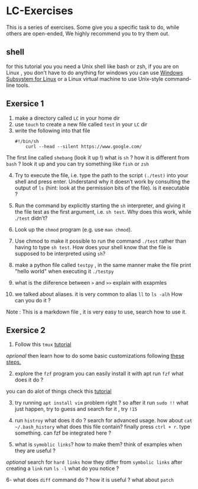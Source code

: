 # LC-Exercises
This is a  series of exercises. Some give you a specific task to do, while others are open-ended, We highly recommend  you to try them out.
## shell 
for this tutorial you you need a Unix shell like bash or zsh, if you are on Linux , you don't have to do anything 
for windows you can use [Windows Subsystem for
    Linux](https://docs.microsoft.com/en-us/windows/wsl/) or a Linux virtual
    machine to use Unix-style command-line tools.
##  Exersice 1 
1. make a directory called `LC`  in your home dir 
2. use `touch` to create a new file called `test` in your `LC` dir 
3. write the following into that file 
    ```
    #!/bin/sh
        curl --head --silent https://www.google.com/
    ```
The first line called `shebang` (look it up !)
what is `sh` ? how it is different from `bash` ? look it up and you can try something like `fish` or `zsh` 

4. Try to execute the file, i.e. type the path to the script `(./test)` into your shell and press enter. Understand why it doesn’t work by consulting the output of `ls` (hint: look at the permission bits of the file). is it executable ?

5. Run the command by explicitly starting the `sh` interpreter, and giving it the file test as the first argument, i.e. `sh test`. Why does this work, while .`/test` didn’t?

6. Look up the `chmod` program (e.g. use `man chmod`).

7. Use chmod to make it possible to run the command `./test` rather than having to type `sh test`. How does your shell know that the file is supposed to be interpreted using `sh`?

8. make a python file called `testpy` , in the same manner make the file print "hello world" when executing it `./testpy`

9. what is the diiference between `>` and `>>` explain with exapmles 

10. we talked about aliases. it is very common to alias `ll` to `ls -alh` How can you do it ?

Note : This is a markdown file , it is very easy to use, search how to use it. 

## Exersice 2 
1. Follow this `tmux` [tutorial](https://www.hamvocke.com/blog/a-quick-and-easy-guide-to-tmux/)

*oprional*
then learn how to do some basic customizations following [these steps.](https://www.hamvocke.com/blog/a-quick-and-easy-guide-to-tmux/)

2. explore the `fzf` program you can easily install it with apt run `fzf` what does it do ?

you can do alot of things check this [tutorial](https://www.freecodecamp.org/news/fzf-a-command-line-fuzzy-finder-missing-demo-a7de312403ff/)

3. try running `apt install vim` problem right ? so after it run `sudo !!` what just happen, try to guess and search for it , try `!15`

4. run `histroy` what does it do ? search for advanced usage. how about `cat ~/.bash_history` what does this file contain? finally press `ctrl + r`. type something. can fzf be integrated here ?

5. what is `symoblic links`? how to make them? think of examples when they are useful ?

*optional* search for `hard links` how they differ from `symbolic links`
after creating a `link` run `ls -l` what do you notice ? 

6- what does `diff` command do ? how it is useful ? what about `patch`
